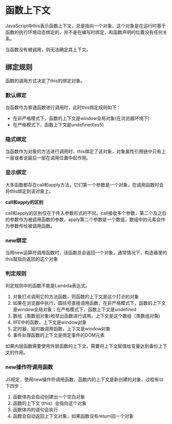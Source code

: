 # 函数上下文

JavaScript中this表示函数上下文，总是指向一个对象，这个对象是在运行时基于函数的执行环境动态绑定的，并不是在编写时绑定，和函数声明的位置没有任何关系。

当函数没有被调用，则无法确定其上下文。

## 绑定规则

函数的调用方式决定了this的绑定对象。

### 默认绑定

当函数作为普通函数进行调用时，此时this绑定规则如下：

* 在非严格模式下，函数的上下文是window全局对象(在浏览器环境下)
* 在严格模式下，函数上下文是undefined(es5)

### 隐式绑定

当函数作为对象的方法进行调用时，this绑定了该对象，对象属性引用链中只有上一层或者说最后一层在调用位置中起作用。

### 显示绑定

大多函数都存在call和apply方法，它们第一个参数是一个对象，在调用函数时会将this绑定到该对象上。

**call和apply的区别**

call和apply的区别仅在于传入参数形式的不同。call接收多个参数，第二个及之后的参数作为被调用函数的参数，apply第二个参数是一个数组，数组中的元素会作为参数传给被调用函数。

### new绑定

当用new运算符调用函数时，该函数总会返回一个对象，通常情况下，构造器里的this就指向返回的这个对象



### 判定规则

判定规则中的函数不能是Lambda表达式。

1. 对象打点调用它的方法函数，则函数的上下文是这个打点的对象
2. 如果在浏览器中执行，圆括号直接调用函数，在非严格模式下，函数的上下文是window全局对象；在严格模式下，函数上下文是undefined
3. 数组（类数组对象)枚举出函数进行调用，上下文是这个数组（类数组对象)
4. IIFE中的函数，上下文是window对象
5. 定时器、延时器调用函数，上下文是window对象
6. 事件处理函数的上下文是绑定事件的DOM元素

如果内层函数需要使用外层函数的上下文，需要将上下文赋值给变量达到备份上下文的作用。



### new操作符调用函数

JS规定，使用new操作符调用函数，函数内的上下文是新创建的对象，过程有以下四步：

1. 函数体内会自动创建出一个空白对象
2. 函数的上下文 (this）会指向这个对象
3. 函数体内的语句会执行
4. 函数会自动返回上下文对象，如果函数没有return回一个对象

